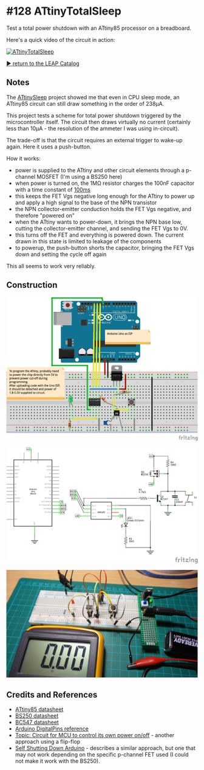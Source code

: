 # #128 ATtinyTotalSleep

Test a total power shutdown with an ATtiny85 processor on a breadboard.

Here's a quick video of the circuit in action:

[![ATtinyTotalSleep](http://img.youtube.com/vi/Id6DoiL4zDo/0.jpg)](http://www.youtube.com/watch?v=Id6DoiL4zDo)


[:arrow_forward: return to the LEAP Catalog](https://leap.tardate.com)

## Notes

The [ATtinySleep](../ATtinySleep) project showed me that even in CPU sleep mode, an ATtiny85 circuit can
still draw something in the order of 238µA.

This project tests a scheme for total power shutdown triggered by the microcontroller itself.
The circuit then draws virtually no current (certainly less than 10µA - the resolution of the ammeter I was using in-circuit).

The trade-off is that the circuit requires an external trigger to wake-up again. Here it uses a push-button.

How it works:
* power is supplied to the ATtiny and other circuit elements through a p-channel MOSFET (I'm using a BS250 here)
* when power is turned on, the 1MΩ resistor charges the 100nF capacitor with a time constant of [100ms](http://www.wolframalpha.com/input/?i=1M%CE%A9*100nF)
* this keeps the FET Vgs negative long enough for the ATtiny to power up and apply a high signal to the base of the NPN transistor
* the NPN collector-emitter conduction holds the FET Vgs negative, and therefore "powered on"
* when the ATtiny wants to power-down, it brings the NPN base low, cutting the collector-emitter channel, and sending the FET Vgs to 0V.
* this turns off the FET and everything is powered down. The current drawn in this state is limited to leakage of the components
* to powerup, the push-button shorts the capacitor, bringing the FET Vgs down and setting the cycle off again

This all seems to work very reliably.

## Construction

![Breadboard](./assets/ATtinyTotalSleep_bb.jpg?raw=true)

![The Schematic](./assets/ATtinyTotalSleep_schematic.jpg?raw=true)

![The Build](./assets/ATtinyTotalSleep_build.jpg?raw=true)

## Credits and References
* [ATtiny85 datasheet](http://www.atmel.com/devices/ATTINY85.aspx)
* [BS250 datasheet](http://www.futurlec.com/Transistors/BS250.shtml)
* [BC547 datasheet](http://www.futurlec.com/Transistors/BC547.shtml)
* [Arduino DigitalPins reference](https://www.arduino.cc/en/Tutorial/DigitalPins)
* [Topic: Circuit for MCU to control its own power on/off](http://forum.arduino.cc/index.php?topic=118504.0) - another approach using a flip-flop
* [Self Shutting Down Arduino](http://letsmakerobots.com/content/self-shutting-down-arduino-or-any-other-microcontroller-matter) - describes a similar approach, but one that may not work depending on the specific p-channel FET used (I could not make it work with the BS250).

